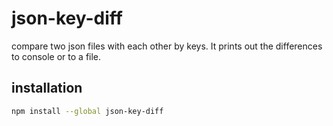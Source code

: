 # json-key-diff
compare two json files with each other by keys. It prints out the differences to console or to a file.

## installation
```bash
npm install --global json-key-diff
```
